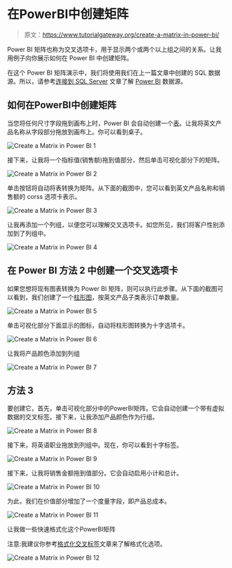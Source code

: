 # 在PowerBI中创建矩阵

> 原文：<https://www.tutorialgateway.org/create-a-matrix-in-power-bi/>

Power BI 矩阵也称为交叉选项卡，用于显示两个或两个以上组之间的关系。让我用例子向你展示如何在 Power BI 中创建矩阵。

在这个 Power BI 矩阵演示中，我们将使用我们在上一篇文章中创建的 SQL 数据源。所以，请参考[连接到 SQL Server](https://www.tutorialgateway.org/connect-power-bi-to-sql-server/) 文章了解 [Power BI](https://www.tutorialgateway.org/power-bi-tutorial/) 数据源。

## 如何在PowerBI中创建矩阵

当您将任何尺寸字段拖到画布上时，Power BI 会自动创建一个[表](https://www.tutorialgateway.org/create-a-table-in-power-bi/)。让我将英文产品名称从字段部分拖放到画布上。你可以看到桌子。

![Create a Matrix in Power BI 1](img/592f82828b064e25d611e4e653c57759.png)

接下来，让我将一个指标值(销售额)拖到值部分，然后单击可视化部分下的矩阵。

![Create a Matrix in Power BI 2](img/c48355775c7facd555e00183c9bde3f5.png)

单击按钮将自动将表转换为矩阵。从下面的截图中，您可以看到英文产品名称和销售额的 corss 选项卡表示。

![Create a Matrix in Power BI 3](img/8a96f126e9c01613242e52a6fbfcb1f8.png)

让我再添加一个列组，以便您可以理解交叉选项卡。如您所见，我们将客户性别添加到了列组中。

![Create a Matrix in Power BI 4](img/861277bb4feca44d85b1e4b06c514a57.png)

## 在 Power BI 方法 2 中创建一个交叉选项卡

如果您想将现有图表转换为 Power BI 矩阵，则可以执行此步骤。从下面的截图可以看到，我们创建了一个[柱形图](https://www.tutorialgateway.org/column-chart-in-power-bi/)，按英文产品子类表示订单数量。

![Create a Matrix in Power BI 5](img/38019434a9149cdc16650add93808cd6.png)

单击可视化部分下面显示的图标，自动将柱形图转换为十字选项卡。

![Create a Matrix in Power BI 6](img/6ce3223f0fcd4b0babde6e1790cadd29.png)

让我将产品颜色添加到列组

![Create a Matrix in Power BI 7](img/547382ba6854da953142cadd353b6935.png)

## 方法 3

要创建它，首先，单击可视化部分中的PowerBI矩阵。它会自动创建一个带有虚拟数据的交叉标签。接下来，让我添加产品颜色作为行组。

![Create a Matrix in Power BI 8](img/00641eb2c83b33dc6793bc97d93de10e.png)

接下来，将英语职业拖放到列组中。现在，你可以看到十字标签。

![Create a Matrix in Power BI 9](img/87de7647ea4eafd8878397cfc6547670.png)

接下来，让我将销售金额拖到值部分。它会自动启用小计和总计。

![Create a Matrix in Power BI 10](img/09ef203f6b0730989dcaa5ea01b2134e.png)

为此，我们在价值部分增加了一个度量字段，即产品总成本。

![Create a Matrix in Power BI 11](img/4d28ea1b96ce670c3dbef03821e6df6f.png)

让我做一些快速格式化这个PowerBI矩阵

注意:我建议你参考[格式化交叉标签](https://www.tutorialgateway.org/format-power-bi-matrix/)文章来了解格式化选项。

![Create a Matrix in Power BI 12](img/3f16a4cad7baf9e3df800ac8ba9ae9d1.png)